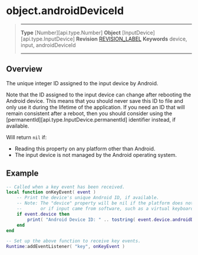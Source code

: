 # object.androidDeviceId

> --------------------- ------------------------------------------------------------------------------------------
> __Type__              [Number][api.type.Number]
> __Object__            [InputDevice][api.type.InputDevice]
> __Revision__          [REVISION_LABEL](REVISION_URL)
> __Keywords__          device, input, androidDeviceId
> --------------------- ------------------------------------------------------------------------------------------

## Overview

The unique integer ID assigned to the input device by Android.

Note that the ID assigned to the input device can change after rebooting the Android device. This means that you should never save this ID to file and only use it during the lifetime of the application. If you need an ID that will remain consistent after a reboot, then you should consider using the [permanentId][api.type.InputDevice.permanentId] identifier instead, if available.

Will return `nil` if:

* Reading this property on any platform other than Android.
* The input device is not managed by the Android operating system.

## Example

``````lua
-- Called when a key event has been received.
local function onKeyEvent( event )
    -- Print the device's unique Android ID, if available.
    -- Note: The "device" property will be nil if the platform does not support input devices
    --       or if input came from software, such as a virtual keyboard.
    if event.device then
    	print( "Android Device ID: " .. tostring( event.device.androidDeviceId ) )
    end
end

-- Set up the above function to receive key events.
Runtime:addEventListener( "key", onKeyEvent )
``````
